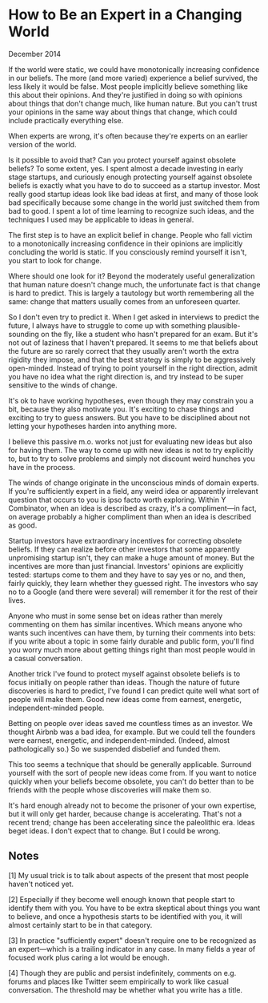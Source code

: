# How to Be an Expert in a Changing World

December 2014

If the world were static, we could have monotonically increasing confidence in our beliefs. The more (and more varied) experience a belief survived, the less likely it would be false. Most people implicitly believe something like this about their opinions. And they're justified in doing so with opinions about things that don't change much, like human nature. But you can't trust your opinions in the same way about things that change, which could include practically everything else.

When experts are wrong, it's often because they're experts on an earlier version of the world.

Is it possible to avoid that? Can you protect yourself against obsolete beliefs? To some extent, yes. I spent almost a decade investing in early stage startups, and curiously enough protecting yourself against obsolete beliefs is exactly what you have to do to succeed as a startup investor. Most really good startup ideas look like bad ideas at first, and many of those look bad specifically because some change in the world just switched them from bad to good. I spent a lot of time learning to recognize such ideas, and the techniques I used may be applicable to ideas in general.

The first step is to have an explicit belief in change. People who fall victim to a monotonically increasing confidence in their opinions are implicitly concluding the world is static. If you consciously remind yourself it isn't, you start to look for change.

Where should one look for it? Beyond the moderately useful generalization that human nature doesn't change much, the unfortunate fact is that change is hard to predict. This is largely a tautology but worth remembering all the same: change that matters usually comes from an unforeseen quarter.

So I don't even try to predict it. When I get asked in interviews to predict the future, I always have to struggle to come up with something plausible-sounding on the fly, like a student who hasn't prepared for an exam. But it's not out of laziness that I haven't prepared. It seems to me that beliefs about the future are so rarely correct that they usually aren't worth the extra rigidity they impose, and that the best strategy is simply to be aggressively open-minded. Instead of trying to point yourself in the right direction, admit you have no idea what the right direction is, and try instead to be super sensitive to the winds of change.

It's ok to have working hypotheses, even though they may constrain you a bit, because they also motivate you. It's exciting to chase things and exciting to try to guess answers. But you have to be disciplined about not letting your hypotheses harden into anything more.

I believe this passive m.o. works not just for evaluating new ideas but also for having them. The way to come up with new ideas is not to try explicitly to, but to try to solve problems and simply not discount weird hunches you have in the process.

The winds of change originate in the unconscious minds of domain experts. If you're sufficiently expert in a field, any weird idea or apparently irrelevant question that occurs to you is ipso facto worth exploring. Within Y Combinator, when an idea is described as crazy, it's a compliment—in fact, on average probably a higher compliment than when an idea is described as good.

Startup investors have extraordinary incentives for correcting obsolete beliefs. If they can realize before other investors that some apparently unpromising startup isn't, they can make a huge amount of money. But the incentives are more than just financial. Investors' opinions are explicitly tested: startups come to them and they have to say yes or no, and then, fairly quickly, they learn whether they guessed right. The investors who say no to a Google (and there were several) will remember it for the rest of their lives.

Anyone who must in some sense bet on ideas rather than merely commenting on them has similar incentives. Which means anyone who wants such incentives can have them, by turning their comments into bets: if you write about a topic in some fairly durable and public form, you'll find you worry much more about getting things right than most people would in a casual conversation.

Another trick I've found to protect myself against obsolete beliefs is to focus initially on people rather than ideas. Though the nature of future discoveries is hard to predict, I've found I can predict quite well what sort of people will make them. Good new ideas come from earnest, energetic, independent-minded people.

Betting on people over ideas saved me countless times as an investor. We thought Airbnb was a bad idea, for example. But we could tell the founders were earnest, energetic, and independent-minded. (Indeed, almost pathologically so.) So we suspended disbelief and funded them.

This too seems a technique that should be generally applicable. Surround yourself with the sort of people new ideas come from. If you want to notice quickly when your beliefs become obsolete, you can't do better than to be friends with the people whose discoveries will make them so.

It's hard enough already not to become the prisoner of your own expertise, but it will only get harder, because change is accelerating. That's not a recent trend; change has been accelerating since the paleolithic era. Ideas beget ideas. I don't expect that to change. But I could be wrong.

## Notes

[1] My usual trick is to talk about aspects of the present that most people haven't noticed yet.

[2] Especially if they become well enough known that people start to identify them with you. You have to be extra skeptical about things you want to believe, and once a hypothesis starts to be identified with you, it will almost certainly start to be in that category.

[3] In practice "sufficiently expert" doesn't require one to be recognized as an expert—which is a trailing indicator in any case. In many fields a year of focused work plus caring a lot would be enough.

[4] Though they are public and persist indefinitely, comments on e.g. forums and places like Twitter seem empirically to work like casual conversation. The threshold may be whether what you write has a title.
